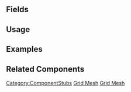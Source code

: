 <languages></languages> <translate>

## Fields

## Usage

## Examples

## Related Components

</translate>

[Category:ComponentStubs](Category:ComponentStubs "wikilink") [Grid
Mesh](Category:Components{{#translation:}} "wikilink") [Grid
Mesh](Category:Components:Assets:Procedural_Meshes{{#translation:}} "wikilink")